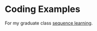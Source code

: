 # Coding Examples

For my graduate class [sequence learning](https://sikoried.github.io/sequence-learning/).
